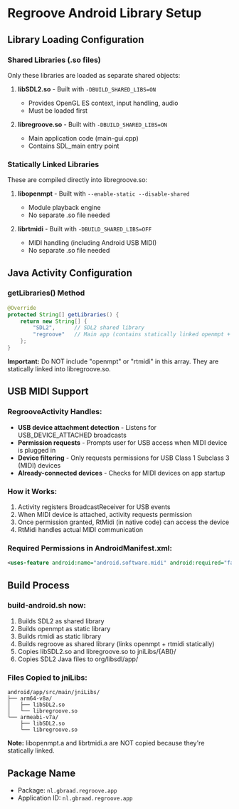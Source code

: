 # Regroove Android Library Setup

## Library Loading Configuration

### Shared Libraries (.so files)
Only these libraries are loaded as separate shared objects:

1. **libSDL2.so** - Built with `-DBUILD_SHARED_LIBS=ON`
   - Provides OpenGL ES context, input handling, audio
   - Must be loaded first

2. **libregroove.so** - Built with `-DBUILD_SHARED_LIBS=ON`
   - Main application code (main-gui.cpp)
   - Contains SDL_main entry point

### Statically Linked Libraries
These are compiled directly into libregroove.so:

1. **libopenmpt** - Built with `--enable-static --disable-shared`
   - Module playback engine
   - No separate .so file needed

2. **librtmidi** - Built with `-DBUILD_SHARED_LIBS=OFF`
   - MIDI handling (including Android USB MIDI)
   - No separate .so file needed

## Java Activity Configuration

### getLibraries() Method
```java
@Override
protected String[] getLibraries() {
    return new String[] {
        "SDL2",      // SDL2 shared library
        "regroove"   // Main app (contains statically linked openmpt + rtmidi)
    };
}
```

**Important:** Do NOT include "openmpt" or "rtmidi" in this array. They are statically linked into libregroove.so.

## USB MIDI Support

### RegrooveActivity Handles:
- **USB device attachment detection** - Listens for USB_DEVICE_ATTACHED broadcasts
- **Permission requests** - Prompts user for USB access when MIDI device is plugged in
- **Device filtering** - Only requests permissions for USB Class 1 Subclass 3 (MIDI) devices
- **Already-connected devices** - Checks for MIDI devices on app startup

### How it Works:
1. Activity registers BroadcastReceiver for USB events
2. When MIDI device is attached, activity requests permission
3. Once permission granted, RtMidi (in native code) can access the device
4. RtMidi handles actual MIDI communication

### Required Permissions in AndroidManifest.xml:
```xml
<uses-feature android:name="android.software.midi" android:required="false" />
```

## Build Process

### build-android.sh now:
1. Builds SDL2 as shared library
2. Builds openmpt as static library
3. Builds rtmidi as static library
4. Builds regroove as shared library (links openmpt + rtmidi statically)
5. Copies libSDL2.so and libregroove.so to jniLibs/{ABI}/
6. Copies SDL2 Java files to org/libsdl/app/

### Files Copied to jniLibs:
```
android/app/src/main/jniLibs/
├── arm64-v8a/
│   ├── libSDL2.so
│   └── libregroove.so
└── armeabi-v7a/
    ├── libSDL2.so
    └── libregroove.so
```

**Note:** libopenmpt.a and librtmidi.a are NOT copied because they're statically linked.

## Package Name
- Package: `nl.gbraad.regroove.app`
- Application ID: `nl.gbraad.regroove.app`
